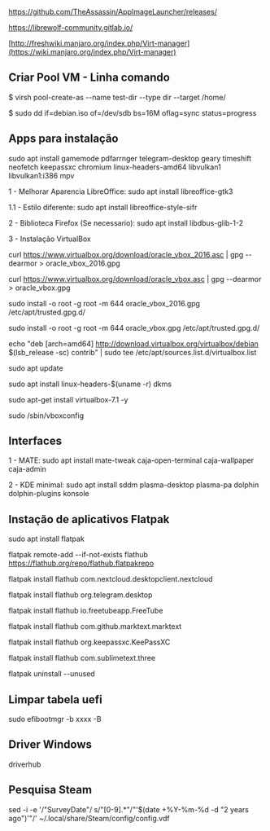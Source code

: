 https://github.com/TheAssassin/AppImageLauncher/releases/

https://librewolf-community.gitlab.io/

[http://freshwiki.manjaro.org/index.php/Virt-manager](https://wiki.manjaro.org/index.php/Virt-manager)


## Criar Pool VM - Linha comando
$ virsh pool-create-as --name test-dir --type dir --target /home/

$ sudo dd if=debian.iso of=/dev/sdb bs=16M oflag=sync status=progress

## Apps para instalação 
sudo apt install gamemode pdfarrnger telegram-desktop geary timeshift neofetch keepassxc chromium linux-headers-amd64 libvulkan1 libvulkan1:i386 mpv

1 - Melhorar Aparencia LibreOffice: sudo apt install libreoffice-gtk3  

  1.1 - Estilo diferente: sudo apt install libreoffice-style-sifr

2 - Biblioteca Firefox (Se necessario): sudo apt install libdbus-glib-1-2

3 - Instalação VirtualBox

curl https://www.virtualbox.org/download/oracle_vbox_2016.asc | gpg --dearmor > oracle_vbox_2016.gpg

curl https://www.virtualbox.org/download/oracle_vbox.asc | gpg --dearmor > oracle_vbox.gpg

sudo install -o root -g root -m 644 oracle_vbox_2016.gpg /etc/apt/trusted.gpg.d/

sudo install -o root -g root -m 644 oracle_vbox.gpg /etc/apt/trusted.gpg.d/

echo "deb [arch=amd64] http://download.virtualbox.org/virtualbox/debian $(lsb_release -sc) contrib" | sudo tee /etc/apt/sources.list.d/virtualbox.list

sudo apt update

sudo apt install linux-headers-$(uname -r) dkms

sudo apt-get install virtualbox-7.1 -y

sudo /sbin/vboxconfig

## Interfaces
1 - MATE: sudo apt install mate-tweak caja-open-terminal caja-wallpaper caja-admin

2 - KDE minimal: sudo apt install sddm plasma-desktop plasma-pa dolphin dolphin-plugins konsole




## Instação de aplicativos Flatpak

sudo apt install flatpak

flatpak remote-add --if-not-exists flathub https://flathub.org/repo/flathub.flatpakrepo

flatpak install flathub com.nextcloud.desktopclient.nextcloud

flatpak install flathub org.telegram.desktop

flatpak install flathub io.freetubeapp.FreeTube

flatpak install flathub com.github.marktext.marktext

flatpak install flathub org.keepassxc.KeePassXC

flatpak install flathub com.sublimetext.three

flatpak uninstall --unused


## Limpar tabela uefi
sudo efibootmgr -b xxxx -B

## Driver Windows
driverhub

## Pesquisa Steam
sed -i -e '/\"SurveyDate\"/ s/"[0-9].*"/"'$(date +%Y-%m-%d -d "2 years ago")'"/' ~/.local/share/Steam/config/config.vdf
